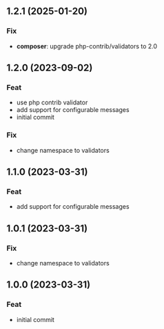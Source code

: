 ## 1.2.1 (2025-01-20)

### Fix

- **composer**: upgrade php-contrib/validators to 2.0

## 1.2.0 (2023-09-02)

### Feat

- use php contrib validator
- add support for configurable messages
- initial commit

### Fix

- change namespace to validators

## 1.1.0 (2023-03-31)

### Feat

- add support for configurable messages

## 1.0.1 (2023-03-31)

### Fix

- change namespace to validators

## 1.0.0 (2023-03-31)

### Feat

- initial commit
